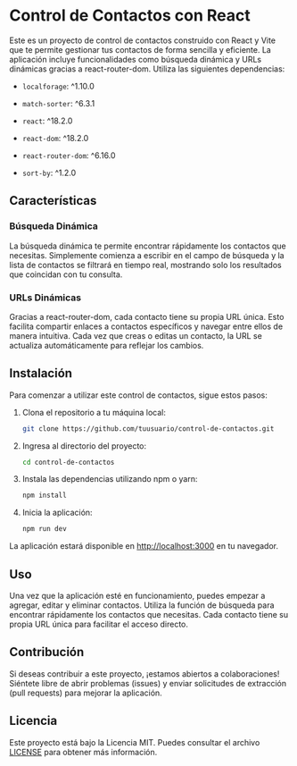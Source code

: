 # Control de Contactos con React

Este es un proyecto de control de contactos construido con React y Vite que te permite gestionar tus contactos de forma sencilla y eficiente. La aplicación incluye funcionalidades como búsqueda dinámica y URLs dinámicas gracias a react-router-dom. Utiliza las siguientes dependencias:

- `localforage`: ^1.10.0

- `match-sorter`: ^6.3.1

- `react`: ^18.2.0

- `react-dom`: ^18.2.0

- `react-router-dom`: ^6.16.0

- `sort-by`: ^1.2.0

   

## Características

### Búsqueda Dinámica

La búsqueda dinámica te permite encontrar rápidamente los contactos que necesitas. Simplemente comienza a escribir en el campo de búsqueda y la lista de contactos se filtrará en tiempo real, mostrando solo los resultados que coincidan con tu consulta.

### URLs Dinámicas

Gracias a react-router-dom, cada contacto tiene su propia URL única. Esto facilita compartir enlaces a contactos específicos y navegar entre ellos de manera intuitiva. Cada vez que creas o editas un contacto, la URL se actualiza automáticamente para reflejar los cambios.

## Instalación

Para comenzar a utilizar este control de contactos, sigue estos pasos:

1. Clona el repositorio a tu máquina local:

   ```bash
   git clone https://github.com/tuusuario/control-de-contactos.git
   ```

2. Ingresa al directorio del proyecto:

   ```bash
   cd control-de-contactos
   ```

3. Instala las dependencias utilizando npm o yarn:

   ```bash
   npm install
   ```
   
4. Inicia la aplicación:

   ```bash
   npm run dev
   ```

La aplicación estará disponible en [http://localhost:3000](http://localhost:3000) en tu navegador.

## Uso

Una vez que la aplicación esté en funcionamiento, puedes empezar a agregar, editar y eliminar contactos. Utiliza la función de búsqueda para encontrar rápidamente los contactos que necesitas. Cada contacto tiene su propia URL única para facilitar el acceso directo.

## Contribución

Si deseas contribuir a este proyecto, ¡estamos abiertos a colaboraciones! Siéntete libre de abrir problemas (issues) y enviar solicitudes de extracción (pull requests) para mejorar la aplicación.

## Licencia

Este proyecto está bajo la Licencia MIT. Puedes consultar el archivo [LICENSE](LICENSE) para obtener más información.
